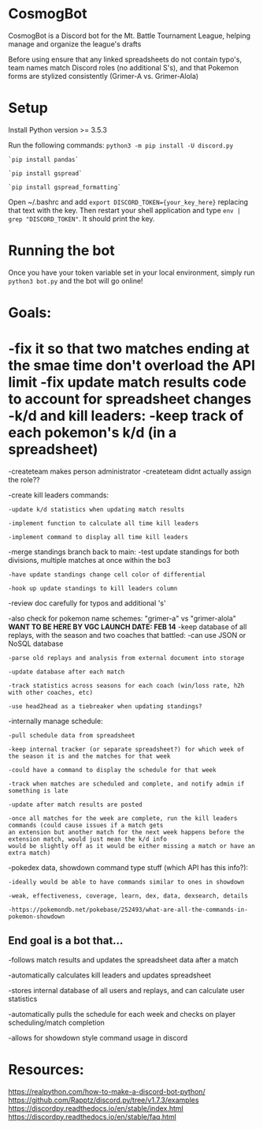 # CosmogBot
CosmogBot is a Discord bot for the Mt. Battle Tournament League, helping manage and organize the league's drafts

Before using ensure that any linked spreadsheets do not contain typo's, team names match Discord roles (no additional S's), and that Pokemon forms are stylized consistently (Grimer-A vs. Grimer-Alola)

# Setup
Install Python version >= 3.5.3

Run the following commands:
    `python3 -m pip install -U discord.py`

    `pip install pandas`
    
    `pip install gspread`
    
    `pip install gspread_formatting`

Open ~/.bashrc and add `export DISCORD_TOKEN={your_key_here}` replacing that text with the key.
Then restart your shell application and type `env | grep "DISCORD_TOKEN"`. It should print the key.

# Running the bot
Once you have your token variable set in your local environment, simply run `python3 bot.py` and the bot will go online!

# Goals:

-fix it so that two matches ending at the smae time don't overload the API limit
-fix update match results code to account for spreadsheet changes
-k/d and kill leaders:
    -keep track of each pokemon's k/d (in a spreadsheet)
=======
-createteam makes person administrator
-createteam didnt actually assign the role??

-create kill leaders commands:

    -update k/d statistics when updating match results

    -implement function to calculate all time kill leaders

    -implement command to display all time kill leaders

-merge standings branch back to main:
    -test update standings for both divisions, multiple matches at once within the bo3

    -have update standings change cell color of differential

    -hook up update standings to kill leaders column

-review doc carefully for typos and additional 's'

-also check for pokemon name schemes: "grimer-a" vs "grimer-alola"
**WANT TO BE HERE BY VGC LAUNCH DATE: FEB 14**
-keep database of all replays, with the season and two coaches that battled:
    -can use JSON or NoSQL database
    
    -parse old replays and analysis from external document into storage

    -update database after each match

    -track statistics across seasons for each coach (win/loss rate, h2h with other coaches, etc)

    -use head2head as a tiebreaker when updating standings?

-internally manage schedule:

    -pull schedule data from spreadsheet

    -keep internal tracker (or separate spreadsheet?) for which week of the season it is and the matches for that week
    
    -could have a command to display the schedule for that week

    -track when matches are scheduled and complete, and notify admin if something is late
    
    -update after match results are posted
    
    -once all matches for the week are complete, run the kill leaders commands (could cause issues if a match gets 
    an extension but another match for the next week happens before the extension match, would just mean the k/d info
    would be slightly off as it would be either missing a match or have an extra match)

-pokedex data, showdown command type stuff (which API has this info?):
    
    -ideally would be able to have commands similar to ones in showdown
    
    -weak, effectiveness, coverage, learn, dex, data, dexsearch, details
    
    -https://pokemondb.net/pokebase/252493/what-are-all-the-commands-in-pokemon-showdown

## End goal is a bot that...
-follows match results and updates the spreadsheet data after a match

-automatically calculates kill leaders and updates spreadsheet

-stores internal database of all users and replays, and can calculate user statistics

-automatically pulls the schedule for each week and checks on player scheduling/match completion

-allows for showdown style command usage in discord

# Resources:
https://realpython.com/how-to-make-a-discord-bot-python/
https://github.com/Rapptz/discord.py/tree/v1.7.3/examples
https://discordpy.readthedocs.io/en/stable/index.html
https://discordpy.readthedocs.io/en/stable/faq.html
